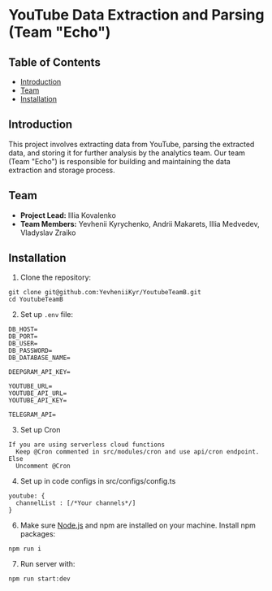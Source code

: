# YouTube Data Extraction and Parsing (Team "Echo")

## Table of Contents

- [Introduction](#introduction)
- [Team](#team)
- [Installation](#installation)

## Introduction

This project involves extracting data from YouTube, parsing the extracted data, and storing it for further analysis by the analytics team. Our team (Team "Echo") is responsible for building and maintaining the data extraction and storage process.

## Team

- **Project Lead:** Illia Kovalenko
- **Team Members:** Yevhenii Kyrychenko, Andrii Makarets, Illia Medvedev, Vladyslav Zraiko

## Installation

1. Clone the repository:
```
git clone git@github.com:YevheniiKyr/YoutubeTeamB.git
cd YoutubeTeamB
```
2. Set up `.env` file:
```
DB_HOST= 
DB_PORT=
DB_USER=
DB_PASSWORD=
DB_DATABASE_NAME= 

DEEPGRAM_API_KEY=

YOUTUBE_URL=
YOUTUBE_API_URL=
YOUTUBE_API_KEY= 

TELEGRAM_API=
```

3. Set up Cron
```
If you are using serverless cloud functions 
  Keep @Cron commented in src/modules/cron and use api/cron endpoint.
Else
  Uncomment @Cron
```
4. Set up in code configs in src/configs/config.ts
```
youtube: {
  channelList : [/*Your channels*/]
}
``` 
6. Make sure [Node.js](https://nodejs.org/en) and npm are installed on your machine.
Install npm packages:
```
npm run i
```
7. Run server with:
```
npm run start:dev
```
